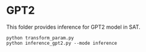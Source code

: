 # GPT2

This folder provides inference for GPT2 model in SAT.

```
python transform_param.py
python inference_gpt2.py --mode inference
```